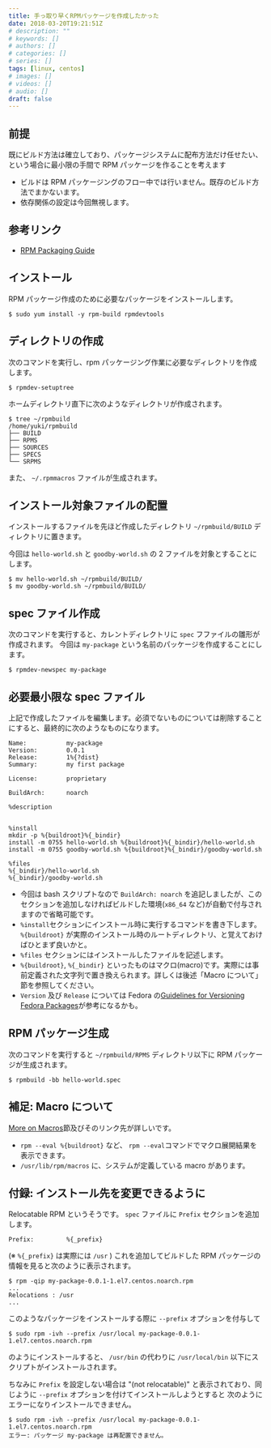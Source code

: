 ```yaml
---
title: 手っ取り早くRPMパッケージを作成したかった
date: 2018-03-20T19:21:51Z
# description: ""
# keywords: []
# authors: []
# categories: []
# series: []
tags: [linux, centos]
# images: []
# videos: []
# audio: []
draft: false
---
```


## 前提

既にビルド方法は確立しており、パッケージシステムに配布方法だけ任せたい、という場合に最小限の手間で RPM パッケージを作ることを考えます

- ビルドは RPM パッケージングのフロー中では行いません。既存のビルド方法でまかないます。
- 依存関係の設定は今回無視します。

## 参考リンク

- [RPM Packaging Guide](https://rpm-packaging-guide.github.io/)

## インストール

RPM パッケージ作成のために必要なパッケージをインストールします。

```
$ sudo yum install -y rpm-build rpmdevtools
```

## ディレクトリの作成

次のコマンドを実行し、rpm パッケージング作業に必要なディレクトリを作成します。

```
$ rpmdev-setuptree
```

ホームディレクトリ直下に次のようなディレクトリが作成されます。

```
$ tree ~/rpmbuild
/home/yuki/rpmbuild
├── BUILD
├── RPMS
├── SOURCES
├── SPECS
└── SRPMS
```

また、 `~/.rpmmacros` ファイルが生成されます。

## インストール対象ファイルの配置

インストールするファイルを先ほど作成したディレクトリ `~/rpmbuild/BUILD` ディレクトリに置きます。

今回は `hello-world.sh` と `goodby-world.sh` の 2 ファイルを対象とすることにします。

```
$ mv hello-world.sh ~/rpmbuild/BUILD/
$ mv goodby-world.sh ~/rpmbuild/BUILD/
```

## spec ファイル作成

次のコマンドを実行すると、カレントディレクトリに `spec` フファイルの雛形が作成されます。
今回は `my-package` という名前のパッケージを作成することにします。

```
$ rpmdev-newspec my-package
```

## 必要最小限な spec ファイル

上記で作成したファイルを編集します。必須でないものについては削除することにすると、最終的に次のようなものになります。

```
Name:           my-package
Version:        0.0.1
Release:        1%{?dist}
Summary:        my first package

License:        proprietary

BuildArch:      noarch

%description


%install
mkdir -p %{buildroot}%{_bindir}
install -m 0755 hello-world.sh %{buildroot}%{_bindir}/hello-world.sh
install -m 0755 goodby-world.sh %{buildroot}%{_bindir}/goodby-world.sh

%files
%{_bindir}/hello-world.sh
%{_bindir}/goodby-world.sh
```

- 今回は bash スクリプトなので `BuildArch: noarch` を追記しましたが、このセクションを追加しなければビルドした環境(`x86_64` など)が自動で付与されますので省略可能です。
- `%install`セクションにインストール時に実行するコマンドを書き下します。　`%{buildroot}` が実際のインストール時のルートディレクトリ、と覚えておけばひとまず良いかと。
- `%files` セクションにはインストールしたファイルを記述します。
- `%{buildroot}`, `%{_bindir}` といったものはマクロ(macro)です。実際には事前定義された文字列で置き換えられます。詳しくは後述「Macro について」節を参照してください。
- `Version` 及び `Release` については Fedora の[Guidelines for Versioning Fedora Packages](https://fedoraproject.org/wiki/Packaging:Versioning)が参考になるかも。

## RPM パッケージ生成

次のコマンドを実行すると `~/rpmbuild/RPMS` ディレクトリ以下に RPM パッケージが生成されます。

```
$ rpmbuild -bb hello-world.spec
```

## 補足: Macro について

[More on Macros](https://rpm-packaging-guide.github.io/#more-on-macros)節及びそのリンク先が詳しいです。

- `rpm --eval %{buildroot}` など、 `rpm --eval`コマンドでマクロ展開結果を表示できます。
- `/usr/lib/rpm/macros` に、システムが定義している macro があります。

## 付録: インストール先を変更できるように

Relocatable RPM というそうです。
`spec` ファイルに `Prefix` セクションを追加します。

```
Prefix:         %{_prefix}
```

(※ `%{_prefix}` は実際には `/usr` )
これを追加してビルドした RPM パッケージの情報を見ると次のように表示されます。

```
$ rpm -qip my-package-0.0.1-1.el7.centos.noarch.rpm
...
Relocations : /usr
...
```

このようなパッケージをインストールする際に `--prefix` オプションを付与して

```
$ sudo rpm -ivh --prefix /usr/local my-package-0.0.1-1.el7.centos.noarch.rpm
```

のようにインストールすると、 `/usr/bin` の代わりに `/usr/local/bin` 以下にスクリプトがインストールされます。

ちなみに `Prefix` を設定しない場合は "(not relocatable)" と表示されており、同じように `--prefix` オプションを付けてインストールしようとすると
次のようにエラーになりインストールできません。

```
$ sudo rpm -ivh --prefix /usr/local my-package-0.0.1-1.el7.centos.noarch.rpm
エラー: パッケージ my-package は再配置できません。
```
